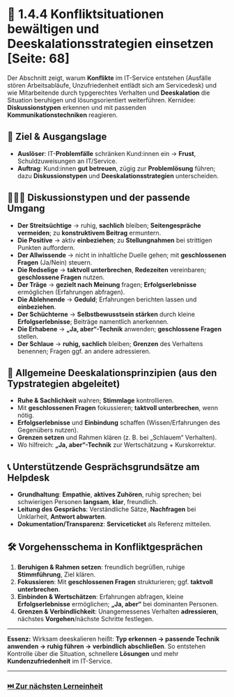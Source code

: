 # 🧯 1.4.4 Konfliktsituationen bewältigen und Deeskalationsstrategien einsetzen [Seite: 68]

Der Abschnitt zeigt, warum **Konflikte** im IT-Service entstehen (Ausfälle stören Arbeitsabläufe, Unzufriedenheit entlädt sich am Servicedesk) und wie Mitarbeitende durch typgerechtes Verhalten und **Deeskalation** die Situation beruhigen und lösungsorientiert weiterführen. Kernidee: **Diskussionstypen** erkennen und mit passenden **Kommunikationstechniken** reagieren. 

## 🧭 Ziel & Ausgangslage

* **Auslöser**: IT-**Problemfälle** schränken Kund:innen ein → **Frust**, Schuldzuweisungen an IT/Service.
* **Auftrag**: Kund:innen **gut betreuen**, zügig zur **Problemlösung** führen; dazu **Diskussionstypen** und **Deeskalationsstrategien** unterscheiden. 

## 🧑‍🤝‍🧑 Diskussionstypen und der passende Umgang

* **Der Streitsüchtige** → ruhig, **sachlich** bleiben; **Seitengespräche vermeiden**; zu **konstruktivem Beitrag** ermuntern.
* **Die Positive** → aktiv **einbeziehen**; zu **Stellungnahmen** bei strittigen Punkten auffordern.
* **Der Allwissende** → nicht in inhaltliche Duelle gehen; mit **geschlossenen Fragen** (Ja/Nein) steuern.
* **Die Redselige** → **taktvoll unterbrechen**, **Redezeiten** vereinbaren; **geschlossene Fragen** nutzen.
* **Der Träge** → **gezielt nach Meinung** fragen; **Erfolgserlebnisse** ermöglichen (Erfahrungen abfragen).
* **Die Ablehnende** → **Geduld**; Erfahrungen berichten lassen und **einbeziehen**.
* **Der Schüchterne** → **Selbstbewusstsein stärken** durch kleine **Erfolgserlebnisse**; Beiträge namentlich anerkennen.
* **Die Erhabene** → **„Ja, aber“-Technik** anwenden; **geschlossene Fragen** stellen.
* **Der Schlaue** → **ruhig, sachlich** bleiben; **Grenzen** des Verhaltens benennen; Fragen ggf. an andere adressieren. 

## 🧘 Allgemeine Deeskalationsprinzipien (aus den Typstrategien abgeleitet)

* **Ruhe & Sachlichkeit** wahren; **Stimmlage** kontrollieren.
* Mit **geschlossenen Fragen** fokussieren; **taktvoll unterbrechen**, wenn nötig.
* **Erfolgserlebnisse** und **Einbindung** schaffen (Wissen/Erfahrungen des Gegenübers nutzen).
* **Grenzen setzen** und Rahmen klären (z. B. bei „Schlauem“ Verhalten).
* Wo hilfreich: **„Ja, aber“-Technik** zur Wertschätzung + Kurskorrektur. 

## 📞 Unterstützende Gesprächsgrundsätze am Helpdesk

* **Grundhaltung**: **Empathie**, **aktives Zuhören**, ruhig sprechen; bei schwierigen Personen **langsam**, **klar**, freundlich.
* **Leitung des Gesprächs**: Verständliche Sätze, **Nachfragen** bei Unklarheit, **Antwort abwarten**.
* **Dokumentation/Transparenz**: **Serviceticket** als Referenz mitteilen. 

## 🛠️ Vorgehensschema in Konfliktgesprächen

1. **Beruhigen & Rahmen setzen**: freundlich begrüßen, ruhige **Stimmführung**, Ziel klären.
2. **Fokussieren**: Mit **geschlossenen Fragen** strukturieren; ggf. **taktvoll unterbrechen**.
3. **Einbinden & Wertschätzen**: Erfahrungen abfragen, kleine **Erfolgserlebnisse** ermöglichen; **„Ja, aber“** bei dominanten Personen.
4. **Grenzen & Verbindlichkeit**: Unangemessenes Verhalten **adressieren**, nächstes **Vorgehen**/nächste Schritte festlegen.

---

**Essenz:** Wirksam deeskalieren heißt: **Typ erkennen → passende Technik anwenden → ruhig führen → verbindlich abschließen**. So entstehen Kontrolle über die Situation, schnellere **Lösungen** und mehr **Kundenzufriedenheit** im IT-Service.


---

### [⏭️ Zur nächsten Lerneinheit](../1.5_Massnahmen_zur_praeventiven_Instandhaltung_Wartung_und_zur_Stoerungsvermeidung_einleiten/)